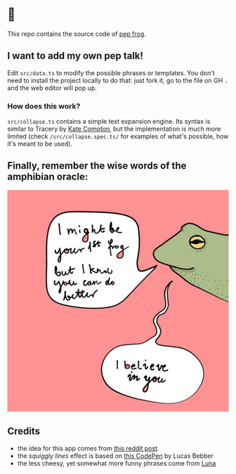 # 🐸

This repo contains the source code of [pep frog](https://amphibian.sonnet.io).

## I want to add my own pep talk!

Edit `src/data.ts` to modify the possible phrases or templates.
You don't need to install the project locally to do that: just fork it, go to the file on GH <kbd>.</kbd> and the web editor will pop up.

### How does this work?

`src/collapse.ts` contains a simple text expansion engine. Its syntax is similar to Tracery by [Kate Compton](https://github.com/galaxykate/tracery), but the implementation is much more limited (check `/src/collapse.spec.ts/` for examples of what's possible, how it's meant to be used).

## Finally, remember the wise words of the amphibian oracle:

![Frog](./logo.jpg)

## Credits

-   the idea for this app comes from [this reddit post](https://i.redd.it/w6yzerz484u71.png).
-   the _squiggly lines_ effect is based on [this CodePen](https://codepen.io/lbebber/pen/KwGEQv?editors=1100) by Lucas Bebber
-   the less cheesy, yet somewhat more funny phrases come from [Luna](https://www.instagram.com/luna.jenesaisquoi/)
